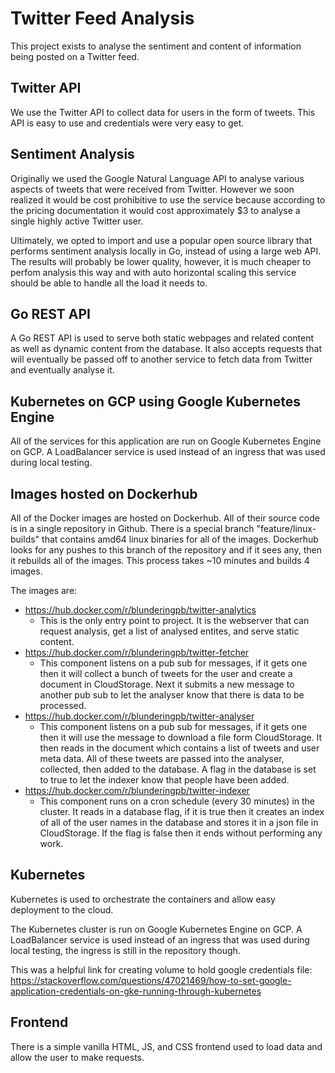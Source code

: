 # Twitter Feed Analysis

This project exists to analyse the sentiment and content of information being posted on a Twitter feed.

## Twitter API

We use the Twitter API to collect data for users in the form of tweets. This API is easy to use and credentials were very easy to get.

## Sentiment Analysis

Originally we used the Google Natural Language API to analyse various aspects of tweets that were received from
Twitter. However we soon realized it would be cost prohibitive to use the service because according to the pricing documentation it would cost approximately $3 to analyse a single highly active Twitter user.

Ultimately, we opted to import and use a popular open source library that performs sentiment analysis locally in Go, instead of using a large web API. The results will probably be lower quality, however, it is much cheaper to perfom analysis this way and with auto horizontal scaling this service should be able to handle all the load it needs to.

## Go REST API

A Go REST API is used to serve both static webpages and related content as well as dynamic content from the database. It also accepts requests that will eventually be passed off to another service to fetch data from Twitter and eventually analyse it.

## Kubernetes on GCP using Google Kubernetes Engine

All of the services for this application are run on Google Kubernetes Engine on GCP. A LoadBalancer service is used instead of an ingress that was used during local testing.

## Images hosted on Dockerhub

All of the Docker images are hosted on Dockerhub. All of their source code is in a single repository in Github. There is a special branch "feature/linux-builds" that contains amd64 linux binaries for all of the images. Dockerhub looks for any pushes to this branch of the repository and if it sees any, then it rebuilds all of the images. This process takes ~10 minutes and builds 4 images.

The images are:

- https://hub.docker.com/r/blunderingpb/twitter-analytics
    - This is the only entry point to project. It is the webserver that can request analysis, get a list of analysed entites, and serve static content.
- https://hub.docker.com/r/blunderingpb/twitter-fetcher
    - This component listens on a pub sub for messages, if it gets one then it will collect a bunch of tweets for the user and create a document in CloudStorage. Next it submits
      a new message to another pub sub to let the analyser know that there is data to be processed.
- https://hub.docker.com/r/blunderingpb/twitter-analyser
    - This component listens on a pub sub for messages, if it gets one then it will use the message to download a file form CloudStorage. It then reads in the document which 
      contains a list of tweets and user meta data. All of these tweets are passed into the analyser, collected, then added to the database. A flag in the database is set to           true to let the indexer know that people have been added.
- https://hub.docker.com/r/blunderingpb/twitter-indexer
    - This component runs on a cron schedule (every 30 minutes) in the cluster. It reads in a database flag, if it is true then it creates an index of all of the user names in 
      the database and stores it in a json file in CloudStorage. If the flag is false then it ends without performing any work.
## Kubernetes

Kubernetes is used to orchestrate the containers and allow easy deployment to the cloud.

The Kubernetes cluster is run on Google Kubernetes Engine on GCP. A LoadBalancer service is used instead of an ingress that was used during local testing, the ingress is still in the repository though.

This was a helpful link for creating volume to hold google credentials file: https://stackoverflow.com/questions/47021469/how-to-set-google-application-credentials-on-gke-running-through-kubernetes

## Frontend

There is a simple vanilla HTML, JS, and CSS frontend used to load data and allow the user to make requests. 
